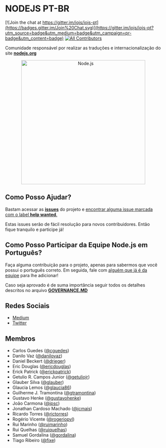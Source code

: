 # NODEJS PT-BR

[![Join the chat at https://gitter.im/iojs/iojs-pt](https://badges.gitter.im/Join%20Chat.svg)](https://gitter.im/iojs/iojs-pt?utm_source=badge&utm_medium=badge&utm_campaign=pr-badge&utm_content=badge)
[![All Contributors](https://img.shields.io/github/contributors/nodejs-pt/StrapDown.js.svg)](#membros)

Comunidade responsável por realizar as traduções e internacionalização do site **[nodejs.org](http://nodejs.org)**

<p align="center">
  <a href="https://nodejs.org/">
    <img
      alt="Node.js"
      src="https://nodejs.org/static/images/logo-light.svg"
      width="400"
    />
  </a>
</p>

## Como Posso Ajudar?

Bastam acessar as **[issues](https://github.com/nodejs/nodejs-pt/issues)** do projeto e [encontrar alguma issue marcada com o label __help wanted__.](https://github.com/iojs/iojs-pt/labels/help%20wanted)

Estas issues serão de fácil resolução para novos contribuidores. Então fique tranquilo e participe já!

## Como Posso Participar da Equipe Node.js em Português?

Faça alguma contribuição para o projeto, apenas para sabermos que você possui o português correto.
Em seguida, fale com [alguém que já é da equipe](#membros) para lhe adicionar!

Caso seja aprovado é de suma importância seguir todos os detalhes descritos no arquivo **[GOVERNANCE.MD](GOVERNANCE.MD)**

## Redes Sociais

* [Medium](https://medium.com/@iojs_pt)
* [Twitter](https://twitter.com/iojs_pt)

## Membros

* Carlos Guedes ([@cguedes](https://github.com/cguedes))
* Danilo Vaz ([@danilovaz](https://github.com/danilovaz))
* Daniel Beckert ([@drieger](https://github.com/Drieger))
* Eric Douglas ([@ericdouglas](https://github.com/ericdouglas))
* Erick Patrick ([@erickpatrick](http://github.com/erickpatrick))
* Getulio R. Campos Junior ([@getuliojr](http://github.com/getuliojr))
* Glauber Silva ([@glauber](http://github.com/glauber))
* Glaucia Lemos ([@glaucia86](https://github.com/glaucia86))
* Guilherme J. Tramontina ([@gtramontina](https://github.com/gtramontina))
* Gustavo Henke ([@gustavohenke](https://github.com/gustavohenke))
* João Carmona ([@jpsc](https://github.com/jpsc))
* Jonathan Cardoso Machado ([@jcmais](https://github.com/JCMais))
* Ricardo Torres ([@rictorres](https://github.com/rictorres))
* Rogério Vicente ([@rogeriopvl](https://github.com/rogeriopvl))
* Rui Marinho ([@ruimarinho](https://github.com/ruimarinho))
* Rui Quelhas ([@ruiquelhas](https://github.com/ruiquelhas))
* Samuel Gordalina ([@gordalina](https://github.com/gordalina))
* Tiago Ribeiro ([@fixe](https://github.com/fixe))
